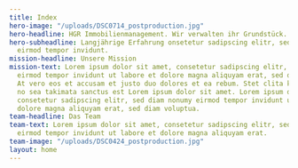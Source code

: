 ```yaml
---
title: Index
hero-image: "/uploads/DSC0714_postproduction.jpg"
hero-headline: HGR Immobilienmanagement. Wir verwalten ihr Grundstück.
hero-subheadline: Langjährige Erfahrung onsetetur sadipscing elitr, sed diam nonumy
  eirmod tempor invidunt.
mission-headline: Unsere Mission
mission-text: Lorem ipsum dolor sit amet, consetetur sadipscing elitr, sed diam nonumy
  eirmod tempor invidunt ut labore et dolore magna aliquyam erat, sed diam voluptua.
  At vero eos et accusam et justo duo dolores et ea rebum. Stet clita kasd gubergren,
  no sea takimata sanctus est Lorem ipsum dolor sit amet. Lorem ipsum dolor sit amet,
  consetetur sadipscing elitr, sed diam nonumy eirmod tempor invidunt ut labore et
  dolore magna aliquyam erat, sed diam voluptua.
team-headline: Das Team
team-text: Lorem ipsum dolor sit amet, consetetur sadipscing elitr, sed diam nonumy
  eirmod tempor invidunt ut labore et dolore magna aliquyam erat.
team-image: "/uploads/DSC0424_postproduction.jpg"
layout: home
---
```


